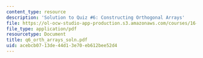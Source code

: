 ```yaml
---
content_type: resource
description: 'Solution to Quiz #6: Constructing Orthogonal Arrays'
file: https://ol-ocw-studio-app-production.s3.amazonaws.com/courses/16-881-robust-system-design-summer-1998/acebcb0713de44d13e70eb612bee52d4_q6_orth_arrays_soln.pdf
file_type: application/pdf
resourcetype: Document
title: q6_orth_arrays_soln.pdf
uid: acebcb07-13de-44d1-3e70-eb612bee52d4
---
```

